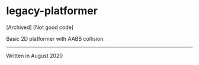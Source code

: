 # legacy-platformer

[Archived] [Not good code]

Basic 2D platformer with AABB collision.

---

Written in August 2020
